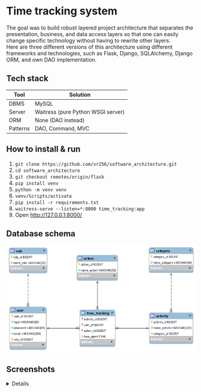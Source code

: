 # Time tracking system
The goal was to build robust layered project architecture that separates the presentation, business, and data access layers so that one can easily change specific technology without having to rewrite other layers.     
Here are three different versions of this architecture using different frameworks and technologies, such as Flask, Django, SQLAlchemy, Django ORM, and own DAO implementation.

## Tech stack
| Tool      | Solution                           |
|-----------|------------------------------------|
| DBMS      | MySQL                              |
| Server    | Waitress (pure Python WSGI server) |
| ORM       | None (DAO instead)                 |
| Patterns  | DAO, Command, MVC                  |     

## How to install & run
1. `git clone https://github.com/vr256/software_architecture.git`
2. `cd software_architecture` 
3. `git checkout remotes/origin/flask`
4. `pip install venv`  
5. `python -m venv venv`  
6. `venv/Scripts/activate`  
7. `pip install -r requirements.txt`  
8. `waitress-serve --listen=*:8000 time_tracking:app`
9. Open http://127.0.0.1:8000/

## Database schema
![img](EER.png)  

## Screenshots
<details>
  <img src="screenshots/index.jpg" name="Index page">
  <img src="screenshots/signin.jpg" name="Sign in page">
  <img src="screenshots/signup.jpg" name="Sign up page">
  <img src="screenshots/404.jpg" name="Page not found">
</details>
